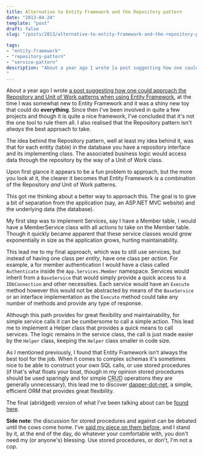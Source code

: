 ```yaml
---
title: Alternative to Entity Framework and the Repository pattern
date: "2013-04-24"
template: "post"
draft: false
slug: "/posts/2013/alternative-to-entity-framework-and-the-repository-pattern/"

tags:
- "entity-framework"
- "repository-pattern"
- "service-pattern"
description: "About a year ago I wrote [a post suggesting how one could approach the Repository and Unit of Work patterns when using Entity Framework](http://brendanmckenzie.com/blog/2012/08/entity-framework-executing-stored-procedures), at the time I was somewhat new to Entity Framework and it was a shiny new toy that could do **everything**.  Since then I've been involved in quite a few projects and though it is quite a nice framework, I've concluded that it's not the one tool to rule them all.  I also realised that the Repository pattern isn't *always* the best approach to take."
---
```

About a year ago I wrote [a post suggesting how one could approach the Repository and Unit of Work patterns when using Entity Framework](http://brendanmckenzie.com/blog/2012/08/entity-framework-executing-stored-procedures), at the time I was somewhat new to Entity Framework and it was a shiny new toy that could do **everything**.  Since then I've been involved in quite a few projects and though it is quite a nice framework, I've concluded that it's not the one tool to rule them all.  I also realised that the Repository pattern isn't *always* the best approach to take.

The idea behind the Repository pattern, well at least my idea behind it, was that for each entity (table) in the database you have a repository interface and its implementing class.  The associated business logic would access data through the repository by the way of a Unit of Work class.

Upon first glance it appears to be a fun problem to approach, but the more you look at it, the clearer it becomes that Entity Framework *is* a combination of the Repository *and* Unit of Work patterns.

This got me thinking about a better way to approach this.  The goal is to give a bit of separation from the application (say, an ASP.NET MVC website) and the underlying data (the database).

My first step was to implement Services, say I have a Member table, I would have a MemberService class with all actions to take on the Member table.  Though it quickly became apparent that these service classes would grow exponentially in size as the application grows, hurting maintainability.

This lead me to my final approach, which was to still use services, but instead of having one class per *entity*, have one class per *action*.  For example, a for member authentication I would have a class called `Authenticate` inside the `App.Services.Member` namespace.  Services would inherit from a `BaseService` that would simply provide a quick access to a `IDbConnection` and other necessities. Each service would have an `Execute` method however this would not be abstracted by means of the `BaseService` or an interface implementation as the `Execute` method could take any number of methods and provide any type of response.

Although this path provides for great flexibility and maintainability, for simple service calls it can be cumbersome to call a simple action.  This lead me to implement a Helper class that provides a quick means to call services.  The logic remains in the service class, the call is just made easier by the `Helper` class, keeping the `Helper` class smaller in code size.

As I mentioned previously, I found that Entity Framework isn't always the best tool for the job.  When it comes to complex schemas it's sometimes nice to be able to construct your own SQL calls, or use stored procedures (if that's what floats your boat, though in my opinion stored procedures should be used sparingly and for simple <abbr title="Create, Retreive, Update, Delete">CRUD</abbr> operations they are generally unnecessary), this lead me to discover [dapper-dot-net](https://code.google.com/p/dapper-dot-net/), a simple, efficient ORM that provides great flexibility.

The final (abridged) version of what I've been talking about can be [found here](https://github.com/bmckenzie/projects-services).

**Side note**: the discussion for stored procedures and against can be debated until the cows come home.  I've [said my piece on them before](http://brendanmckenzie.com/blog/2012/04/stored-procedures-debate), and I stand by it, at the end of the day, do whatever your comfortable with, you don't need my (or anyone's) blessing.  Use stored procedures, or don't, I'm not a cop.
